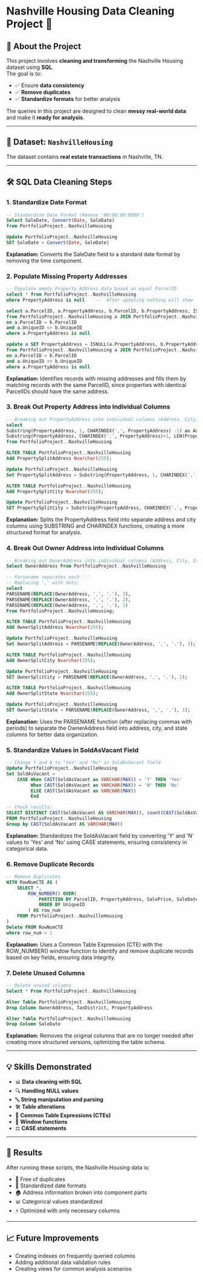 
# Nashville Housing Data Cleaning Project 🏡

## 📌 About the Project
This project involves **cleaning and transforming** the Nashville Housing dataset using **SQL**.  
The goal is to:
- ✅ Ensure **data consistency**  
- ✅ **Remove duplicates**  
- ✅ **Standardize formats** for better analysis  

The queries in this project are designed to clean **messy real-world data** and make it **ready for analysis**.

---

## 📂 Dataset: `NashvilleHousing`
The dataset contains **real estate transactions** in Nashville, TN.

---

## 🛠️ SQL Data Cleaning Steps

### 1. Standardize Date Format
```sql
-- Standardize Date Format (Remove '00:00:00:0000')
Select SaleDate, Convert(Date, SaleDate)
from PortfolioProject..NashvilleHousing

Update PortfolioProject..NashvilleHousing
SET SaleDate = Convert(Date, SaleDate)
```
**Explanation:** Converts the SaleDate field to a standard date format by removing the time component.

### 2. Populate Missing Property Addresses
```sql
-- Populate empty Property Address data based on equal ParcelID
select * from PortfolioProject..NashvilleHousing 
where PropertyAddress is null    --  After updating nothing will show

select a.ParcelID, a.PropertyAddress, b.ParcelID, b.PropertyAddress, ISNULL(a.PropertyAddress, b.PropertyAddress)
from PortfolioProject..NashvilleHousing a JOIN PortfolioProject..NashvilleHousing b
on a.ParcelID = b.ParcelID
and a.UniqueID <> b.UniqueID
where a.PropertyAddress is null

update a SET PropertyAddress = ISNULL(a.PropertyAddress, b.PropertyAddress)
from PortfolioProject..NashvilleHousing a JOIN PortfolioProject..NashvilleHousing b
on a.ParcelID = b.ParcelID
and a.UniqueID <> b.UniqueID
where a.PropertyAddress is null
```
**Explanation:** Identifies records with missing addresses and fills them by matching records with the same ParcelID, since properties with identical ParcelIDs should have the same address.

### 3. Break Out Property Address into Individual Columns
```sql
-- Breaking out PropertyAddress into individual columns (Address, City) using Substring
select 
Substring(PropertyAddress, 1, CHARINDEX(',', PropertyAddress) -1) as Address,
Substring(PropertyAddress, CHARINDEX(',', PropertyAddress)+1, LEN(PropertyAddress)) as City
from PortfolioProject..NashvilleHousing 

ALTER TABLE PortfolioProject..NashvilleHousing 
Add PropertySplitAddress Nvarchar(255);

Update PortfolioProject..NashvilleHousing 
Set PropertySplitAddress = Substring(PropertyAddress, 1, CHARINDEX(',', PropertyAddress) -1) 

ALTER TABLE PortfolioProject..NashvilleHousing 
Add PropertySplitCity Nvarchar(255);

Update PortfolioProject..NashvilleHousing 
SET PropertySplitCity = Substring(PropertyAddress, CHARINDEX(',', PropertyAddress)+1, LEN(PropertyAddress)) 
```
**Explanation:** Splits the PropertyAddress field into separate address and city columns using SUBSTRING and CHARINDEX functions, creating a more structured format for analysis.

### 4. Break Out Owner Address into Individual Columns
```sql
-- Breaking out OwnerAddress into individual columns (Address, City, State) using Parsename
Select OwnerAddress From PortfolioProject..NashvilleHousing

-- Parsename separates each '.'
-- Replacing ',' with dots:
select 
PARSENAME(REPLACE(OwnerAddress, ',', '.'), 3),
PARSENAME(REPLACE(OwnerAddress, ',', '.'), 2),
PARSENAME(REPLACE(OwnerAddress, ',', '.'), 1)
From PortfolioProject..NashvilleHousing;

ALTER TABLE PortfolioProject..NashvilleHousing 
Add OwnerSplitAddress Nvarchar(255);

Update PortfolioProject..NashvilleHousing 
Set OwnerSplitAddress = PARSENAME(REPLACE(OwnerAddress, ',', '.'), 3);

ALTER TABLE PortfolioProject..NashvilleHousing 
Add OwnerSplitCity Nvarchar(255);

Update PortfolioProject..NashvilleHousing 
SET OwnerSplitCity = PARSENAME(REPLACE(OwnerAddress, ',', '.'), 2);

ALTER TABLE PortfolioProject..NashvilleHousing 
Add OwnerSplitState Nvarchar(255);

Update PortfolioProject..NashvilleHousing 
SET OwnerSplitState = PARSENAME(REPLACE(OwnerAddress, ',', '.'), 1);
```
**Explanation:** Uses the PARSENAME function (after replacing commas with periods) to separate the OwnerAddress field into address, city, and state columns for better data organization.

### 5. Standardize Values in SoldAsVacant Field
```sql
-- Change Y and N to "Yes" and "No" in SoldAsVacant field 
Update PortfolioProject..NashvilleHousing 
Set SoldAsVacant =
	CASE When CAST(SoldAsVacant as VARCHAR(MAX)) = 'Y' THEN 'Yes'
		 When CAST(SoldAsVacant as VARCHAR(MAX)) = 'N' THEN 'No'
		 ELSE CAST(SoldAsVacant as VARCHAR(MAX))
		 End

-- Check results:
SELECT DISTINCT CAST(SoldAsVacant AS VARCHAR(MAX)), count(CAST(SoldAsVacant AS VARCHAR(MAX)))
FROM PortfolioProject..NashvilleHousing
Group by CAST(SoldAsVacant AS VARCHAR(MAX))
```
**Explanation:** Standardizes the SoldAsVacant field by converting 'Y' and 'N' values to 'Yes' and 'No' using CASE statements, ensuring consistency in categorical data.

### 6. Remove Duplicate Records
```sql
-- Remove Duplicates
WITH RowNumCTE AS (
    SELECT *,
        ROW_NUMBER() OVER(
            PARTITION BY ParcelID, PropertyAddress, SalePrice, SaleDate, LegalReference
            ORDER BY UniqueID
        ) AS row_num
    FROM PortfolioProject..NashvilleHousing
)
Delete FROM RowNumCTE
where row_num > 1
```
**Explanation:** Uses a Common Table Expression (CTE) with the ROW_NUMBER() window function to identify and remove duplicate records based on key fields, ensuring data integrity.

### 7. Delete Unused Columns
```sql
-- Delete unused columns
Select * From PortfolioProject..NashvilleHousing

Alter Table PortfolioProject..NashvilleHousing
Drop Column OwnerAddress, TaxDistrict, PropertyAddress

Alter Table PortfolioProject..NashvilleHousing
Drop Column SaleDate
```
**Explanation:** Removes the original columns that are no longer needed after creating more structured versions, optimizing the table schema.

---

## 💡 Skills Demonstrated
- 📊 **Data cleaning with SQL**
- 🔍 **Handling NULL values**
- 🔤 **String manipulation and parsing**
- 🛠️ **Table alterations**
- 📑 **Common Table Expressions (CTEs)**
- 🔢 **Window functions**
- ⚖️ **CASE statements**

---

## 🔄 Results
After running these scripts, the Nashville Housing data is:
- 🧹 Free of duplicates
- 📆 Standardized date formats
- 🏠 Address information broken into component parts
- 📊 Categorical values standardized
- ⚡ Optimized with only necessary columns

---

## 📈 Future Improvements
- Creating indexes on frequently queried columns
- Adding additional data validation rules
- Creating views for common analysis scenarios
